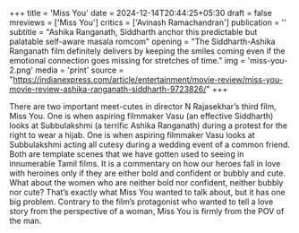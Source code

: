 +++
title = 'Miss You'
date = 2024-12-14T20:44:25+05:30
draft = false
mreviews = ['Miss You']
critics = ['Avinash Ramachandran']
publication = ''
subtitle = "Ashika Ranganath, Siddharth anchor this predictable but palatable self-aware masala romcom"
opening = "The Siddharth-Ashika Ranganath film definitely delivers by keeping the smiles coming even if the emotional connection goes missing for stretches of time."
img = 'miss-you-2.png'
media = 'print'
source = "https://indianexpress.com/article/entertainment/movie-review/miss-you-movie-review-ashika-ranganath-siddharth-9723826/"
+++

There are two important meet-cutes in director N Rajasekhar’s third film, Miss You. One is when aspiring filmmaker Vasu (an effective Siddharth) looks at Subbulakshmi (a terrific Ashika Ranganath) during a protest for the right to wear a hijab. One is when aspiring filmmaker Vasu looks at Subbulakshmi acting all cutesy during a wedding event of a common friend. Both are template scenes that we have gotten used to seeing in innumerable Tamil films. It is a commentary on how our heroes fall in love with heroines only if they are either bold and confident or bubbly and cute. What about the women who are neither bold nor confident, neither bubbly nor cute? That’s exactly what Miss You wanted to talk about, but it has one big problem. Contrary to the film’s protagonist who wanted to tell a love story from the perspective of a woman, Miss You is firmly from the POV of the man.
